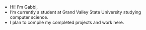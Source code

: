 - Hi! I'm Gabbi,
- I’m currently a student at Grand Valley State University studying computer science.
- I plan to compile my completed projects and work here.

<!---
gabmunson/gabmunson is a ✨ special ✨ repository because its `README.md` (this file) appears on your GitHub profile.
You can click the Preview link to take a look at your changes.
--->

